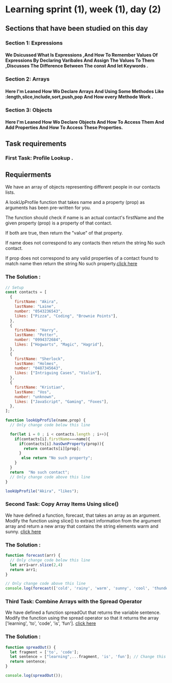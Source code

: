 
# Learning sprint (1), week (1), day (2) 

## Sections that have been studied on this day
### Section 1: Expressions 
#### We Dsicussed What Is Expressions ,And How To Remember Values Of Expressions By Declaring Varibales And Assign The Values To Them ,Discusses The Difference Between The const And let Keywords .
### Section 2: Arrays
#### Here I'm Leaned How Wo Declare Arrays And Using Some Methodes Like :length,slice,include,sort,push,pop And How every Methode Work .
### Section 3: Objects
#### Here I'm Leaned How Wo Declare Objects And How To Access Them And Add Properties And How To Access These Properties.

## Task requirements
### First Task: Profile Lookup .

## Requierments 
We have an array of objects representing different people in our contacts lists.

A lookUpProfile function that takes name and a property (prop) as arguments has been pre-written for you.

The function should check if name is an actual contact's firstName and the given property (prop) is a property of that contact.

If both are true, then return the "value" of that property.

If name does not correspond to any contacts then return the string No such contact.

If prop does not correspond to any valid properties of a contact found to match name then return the string No such property.[click here](https://www.freecodecamp.org/learn/javascript-algorithms-and-data-structures/basic-javascript/profile-lookup) 

### The Solution :
```js
// Setup
const contacts = [
  {
    firstName: "Akira",
    lastName: "Laine",
    number: "0543236543",
    likes: ["Pizza", "Coding", "Brownie Points"],
  },
  {
    firstName: "Harry",
    lastName: "Potter",
    number: "0994372684",
    likes: ["Hogwarts", "Magic", "Hagrid"],
  },
  {
    firstName: "Sherlock",
    lastName: "Holmes",
    number: "0487345643",
    likes: ["Intriguing Cases", "Violin"],
  },
  {
    firstName: "Kristian",
    lastName: "Vos",
    number: "unknown",
    likes: ["JavaScript", "Gaming", "Foxes"],
  },
];

function lookUpProfile(name,prop) {
  // Only change code below this line

  for(let i = 0 ; i < contacts.length ; i++){
    if(contacts[i].firstName===name){
      if(contacts[i].hasOwnProperty(prop)){
        return contacts[i][prop];
      }
       else return "No such property";
    }
  }
  return  "No such contact"; 
  // Only change code above this line
}

lookUpProfile("Akira", "likes");

```
### Second Task: Copy Array Items Using slice()

We have defined a function, forecast, that takes an array as an argument. Modify the function using slice() to extract information from the argument array and return a new array that contains the string elements warm and sunny. [click here](https://www.freecodecamp.org/learn/javascript-algorithms-and-data-structures/basic-data-structures/copy-array-items-using-slice) 



### The Solution :
```js
function forecast(arr) {
  // Only change code below this line
  let arr1=arr.slice(2,4)
  return arr1;
}

// Only change code above this line
console.log(forecast(['cold', 'rainy', 'warm', 'sunny', 'cool', 'thunderstorms']));
```
### Third Task: Combine Arrays with the Spread Operator 

We have defined a function spreadOut that returns the variable sentence. Modify the function using the spread operator so that it returns the array ['learning', 'to', 'code', 'is', 'fun']. [click here](https://www.freecodecamp.org/learn/javascript-algorithms-and-data-structures/basic-data-structures/combine-arrays-with-the-spread-operator)

### The Solution :
```js
function spreadOut() {
  let fragment = ['to', 'code'];
  let sentence = ["learning",...fragment, 'is', 'fun']; // Change this line
  return sentence;
}

console.log(spreadOut());
```
